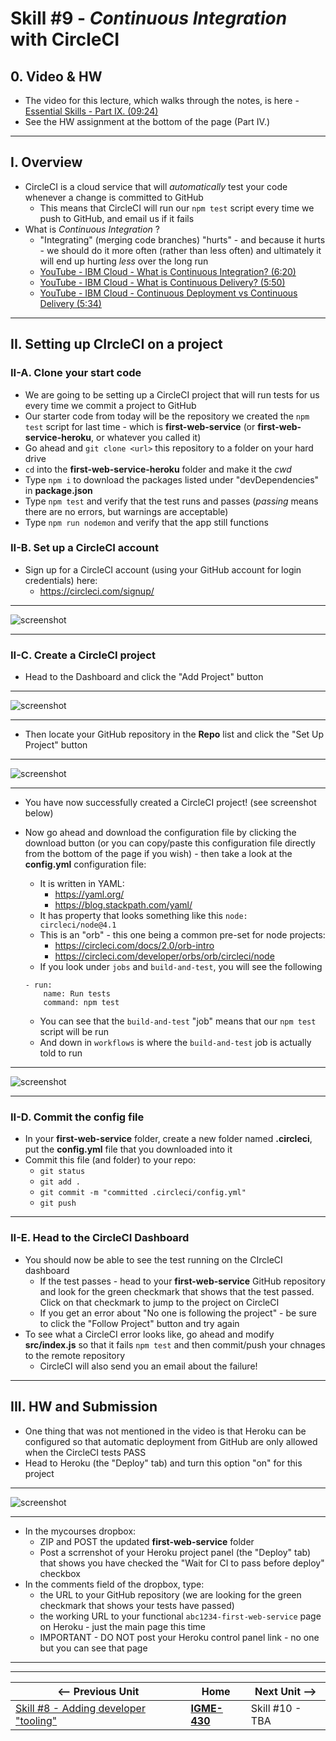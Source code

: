 # Skill #9 - *Continuous Integration* with CircleCI

## 0. Video & HW
- The video for this lecture, which walks through the notes, is here - [Essential Skills - Part IX. (09:24)](https://video.rit.edu/Watch/430-essential-skills-9)
- See the HW assignment at the bottom of the page (Part IV.)

<hr>

## I. Overview
- CircleCI is a cloud service that will *automatically* test your code whenever a change is committed to GitHub
  - This means that CircleCI will run our `npm test` script every time we push to GitHub, and email us if it fails
- What is *Continuous Integration* ?
  - "Integrating" (merging code branches) "hurts" - and because it hurts - we should do it more often (rather than less often) and ultimately it will end up hurting *less* over the long run
  - [YouTube - IBM Cloud - What is Continuous Integration? (6:20)](https://www.youtube.com/watch?v=1er2cjUq1UI)
  - [YouTube - IBM Cloud - What is Continuous Delivery? (5:50)](https://www.youtube.com/watch?v=2TTU5BB-k9U)
  - [YouTube - IBM Cloud - Continuous Deployment vs Continuous Delivery (5:34)](https://www.youtube.com/watch?v=LNLKZ4Rvk8w)

<hr>

## II. Setting up CIrcleCI on a project

### II-A. Clone your start code
- We are going to be setting up a CircleCI project that will run tests for us every time we commit a project to GitHub
- Our starter code from today will be the repository we created the `npm test` script for last time - which is **first-web-service** (or **first-web-service-heroku**, or whatever you called it)
- Go ahead and `git clone <url>` this repository to a folder on your hard drive
- `cd` into the **first-web-service-heroku** folder and make it the *cwd*
- Type `npm i` to download the packages listed under "devDependencies" in **package.json**
- Type `npm test` and verify that the test runs and passes (*passing* means there are no errors, but warnings are acceptable)
- Type `npm run nodemon` and verify that the app still functions

### II-B. Set up a CircleCI account

- Sign up for a CircleCI account (using your GitHub account for login credentials) here:
  - https://circleci.com/signup/

<hr>

![screenshot](_images/ss-33.png)

<hr>

### II-C. Create a CircleCI project

- Head to the Dashboard and click the "Add Project" button

<hr>

![screenshot](_images/ss-34.png)

<hr>

- Then locate your GitHub repository in the **Repo** list and click the "Set Up Project" button

<hr>

![screenshot](_images/ss-35.png)

<hr>

- You have now successfully created a CircleCI project! (see screenshot below)
- Now go ahead and download the configuration file by clicking the download button (or you can copy/paste this configuration file directly from the bottom of the page if you wish) - then take a look at the **config.yml** configuration file:
  - It is written in YAML:
    - https://yaml.org/
    - https://blog.stackpath.com/yaml/
  - It has property that looks something like this `node: circleci/node@4.1`
  - This is an "orb"  - this one being a common pre-set for node projects:
    - https://circleci.com/docs/2.0/orb-intro
    - https://circleci.com/developer/orbs/orb/circleci/node
  - If you look under `jobs` and `build-and-test`, you will see the following
  
  ```
  - run:
      name: Run tests
      command: npm test
  ```
  
  - You can see that the `build-and-test` "job" means that our `npm test` script will be run 
  - And down in `workflows` is where the `build-and-test` job is actually told to run

<hr>

![screenshot](_images/ss-36.png)

<hr>

### II-D. Commit the config file

- In your **first-web-service** folder, create a new folder named **.circleci**, put the **config.yml** file that you downloaded into it
- Commit this file (and folder) to your repo:
  - `git status`
  - `git add .`
  - `git commit -m "committed .circleci/config.yml"`
  - `git push`

<hr>

### II-E. Head to the CircleCI Dashboard

- You should now be able to see the test running on the CIrcleCI dashboard
  - If the test passes - head to your **first-web-service** GitHub repository and look for the green checkmark that shows that the test passed. Click on that checkmark to jump to the project on CircleCI
  - If you get an error about "No one is following the project" - be sure to click the "Follow Project" button and try again
- To see what a CircleCI error looks like, go ahead and modify **src/index.js** so that it fails `npm test` and then commit/push your chnages to the remote repository
  - CircleCI will also send you an email about the failure!
 
<hr>

## III. HW and Submission

- One thing that was not mentioned in the video is that Heroku can be configured so that automatic deployment from GitHub are only allowed when the CircleCI tests PASS
- Head to Heroku (the "Deploy" tab) and turn this option "on" for this project

<hr>

![screenshot](_images/ss-37.png)

<hr>


- In the mycourses dropbox:
  - ZIP and POST the updated **first-web-service** folder
  - Post a scrrenshot of your Heroku project panel (the "Deploy" tab) that shows you have checked the "Wait for CI to pass before deploy" checkbox
- In the comments field of the dropbox, type:
  - the URL to your GitHub repository (we are looking for the green checkmark that shows your tests have passed)
  - the working URL to your functional `abc1234-first-web-service` page on Heroku - just the main page this time
  - IMPORTANT - DO NOT post your Heroku control panel link - no one but you can see that page

<hr><hr>

| <-- Previous Unit | Home | Next Unit -->
| --- | --- | --- 
|   [Skill #8 - Adding developer "tooling"](8-add-developer-tooling.md) |  [**IGME-430**](../) | Skill #10 - TBA
